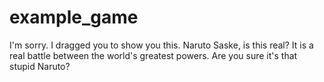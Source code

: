 # example_game
I'm sorry. I dragged you to show you this. Naruto Saske, is this real?
It is a real battle between the world's greatest powers. Are you sure it's that stupid Naruto?
